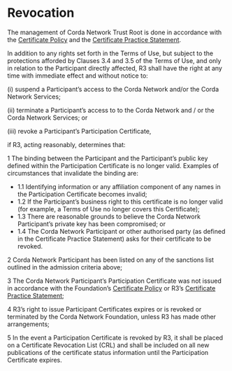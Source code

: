 # Revocation

  
The management of Corda Network Trust Root is done in accordance with the [Certificate Policy](https://trust.corda.network/trust-root/certificate-policy.html) and the [Certificate Practice Statement](https://trust.corda.network/trust-root/certificate-practices.html).

In addition to any rights set forth in the Terms of Use, but subject to the protections afforded by Clauses 3.4 and 3.5 of the Terms of Use,  and only in relation to the Participant directly affected, R3 shall have the right at any time with immediate effect and without notice to:

   (i) suspend a Participant’s access to the Corda Network and/or the Corda Network Services;
   
   (ii) terminate a Participant’s access to to the Corda Network and / or the Corda Network Services; or
   
   (iii) revoke a Participant’s Participation Certificate,

if R3, acting reasonably, determines that:

1 The binding between the Participant and the Participant’s public key defined within the Participation Certificate is no longer valid. 
   Examples of circumstances that invalidate the binding are:
   - 1.1 Identifying information or any affiliation component of any names in the Participation Certificate becomes invalid;
   - 1.2 If the Participant’s business right to this certificate is no longer valid (for example, a Terms of Use no longer covers this Certificate);
   - 1.3 There are reasonable grounds to believe the Corda Network Participant’s private key has been compromised; or
   - 1.4 The Corda Network Participant or other authorised party (as defined in the Certificate Practice Statement) asks for their certificate to be revoked.
    
2 Corda Network Participant has been listed on any of the sanctions list outlined in the admission criteria above;

3 The Corda Network Participant’s Participation Certificate was not issued in accordance with the Foundation’s [Certificate Policy](https://trust.corda.network/trust-root/certificate-policy.html) or R3’s [Certificate Practice Statement](https://trust.corda.network/trust-root/certificate-practices.html);

4 R3’s right to issue Participant Certificates expires or is revoked or terminated by the Corda Network Foundation, unless R3 has made other arrangements;

5 In the event a Participation Certificate is revoked by R3, it shall be placed on a Certificate Revocation List (CRL) and shall be included on all new publications of the certificate status information until the Participation Certificate expires.
